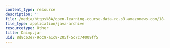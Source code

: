 ```yaml
---
content_type: resource
description: ''
file: /media/https%3A/open-learning-course-data-rc.s3.amazonaws.com/18-03sc-differential-equations-fall-2011/8d8c63e79cc9a1c9205f5c7c74009ff5_Daimp.jar
file_type: application/java-archive
resourcetype: Other
title: Daimp.jar
uid: 8d8c63e7-9cc9-a1c9-205f-5c7c74009ff5
---
```

